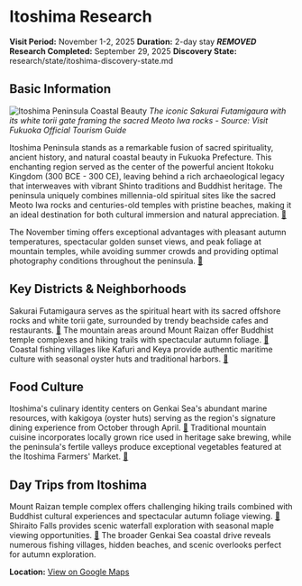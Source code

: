 # Itoshima Research

**Visit Period:** November 1-2, 2025
**Duration:** 2-day stay
***REMOVED***
**Research Completed:** September 29, 2025
**Discovery State:** research/state/itoshima-discovery-state.md

## Basic Information

![Itoshima Peninsula Coastal Beauty](https://www.crossroadfukuoka.jp/storage/tourism_attractions/12456/responsive_images/3aFSeQyQ7aa6des3AMQPCaDQE5QOMOWLPwKJX82V__1673_1115.jpg)
*The iconic Sakurai Futamigaura with its white torii gate framing the sacred Meoto Iwa rocks - Source: Visit Fukuoka Official Tourism Guide*

Itoshima Peninsula stands as a remarkable fusion of sacred spirituality, ancient history, and natural coastal beauty in Fukuoka Prefecture. This enchanting region served as the center of the powerful ancient Itokoku Kingdom (300 BCE - 300 CE), leaving behind a rich archaeological legacy that interweaves with vibrant Shinto traditions and Buddhist heritage. The peninsula uniquely combines millennia-old spiritual sites like the sacred Meoto Iwa rocks and centuries-old temples with pristine beaches, making it an ideal destination for both cultural immersion and natural appreciation. [🔗](https://www.crossroadfukuoka.jp/en/spot/12456)

The November timing offers exceptional advantages with pleasant autumn temperatures, spectacular golden sunset views, and peak foliage at mountain temples, while avoiding summer crowds and providing optimal photography conditions throughout the peninsula. [🔗](https://www.agatetravel.com/japan/fukuoka/weather-in-november.html)

## Key Districts & Neighborhoods

Sakurai Futamigaura serves as the spiritual heart with its sacred offshore rocks and white torii gate, surrounded by trendy beachside cafes and restaurants. [🔗](https://www.crossroadfukuoka.jp/en/spot/12456) The mountain areas around Mount Raizan offer Buddhist temple complexes and hiking trails with spectacular autumn foliage. [🔗](https://danslegris.com/blogs/journal/raizan-sennyoji-daihioin-temple) Coastal fishing villages like Kafuri and Keya provide authentic maritime culture with seasonal oyster huts and traditional harbors. [🔗](https://www.visit-kyushu.com/en/see-and-do/spots/meoto-iwa/)

## Food Culture

Itoshima's culinary identity centers on Genkai Sea's abundant marine resources, with kakigoya (oyster huts) serving as the region's signature dining experience from October through April. [🔗](https://itoshima-now.com/en/event/sakurai-futamigaura-shimenawa-festival/) Traditional mountain cuisine incorporates locally grown rice used in heritage sake brewing, while the peninsula's fertile valleys produce exceptional vegetables featured at the Itoshima Farmers' Market. [🔗](https://en.japantravel.com/article/fukuoka-day-trip-itoshima-s-sakurai-futamigaura-couple-stones/69989)

## Day Trips from Itoshima

Mount Raizan temple complex offers challenging hiking trails combined with Buddhist cultural experiences and spectacular autumn foliage viewing. [🔗](https://www.atlasobscura.com/places/raizan-sennyoji-temple) Shiraito Falls provides scenic waterfall exploration with seasonal maple viewing opportunities. [🔗](https://wanderlog.com/weather/672/11/itoshima-weather-in-november) The broader Genkai Sea coastal drive reveals numerous fishing villages, hidden beaches, and scenic overlooks perfect for autumn exploration.

**Location:** [View on Google Maps](https://maps.google.com/?q=33.5569,130.1963)